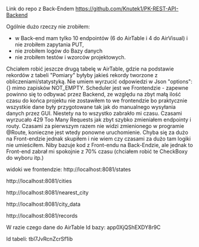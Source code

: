 Link do repo z Back-Endem
https://github.com/Knutek1/PK-REST-API-Backend

Ogólnie dużo rzeczy nie zrobiłem:
- w Back-end mam tylko 10 endpointów (6 do AirTable i 4 do AirVisual) i nie zrobiłem zapytania PUT,
- nie zrobiłem logów do Bazy danych
- nie zrobiłem testów i wzorców projektowych.
  
Chciałem robić jeszcze drugą tabelę w AirTable, gdzie na podstawie rekordów z tabeli "Pomiary" byłyby jakieś rekordy tworzone z obliczeniami/statystyką.
Nie umiem wyrzucić odpowiedzi w Json "options": {} mimo zapisków NOT_EMPTY.
Scheduler jest we Frontendzie - zapewne powinno się to odbywać przez Backend, ze względu na zbyt małą ilość czasu do końca projektu nie zostawiłem to we frontendzie bo praktycznie wszystkie dane były przygotowane tak jak do manualnego wysyłania danych przez GUI. 
Niestety na to wszystko zabrakło mi czasu.
Czasami wyrzucało 429 Too Many Requests jak zbyt szybko zmieniałem endpointy i routy.
Czasami za pierwszym razem nie widzi zmienionego w programie @Route, konieczne jest wtedy ponowne uruchomienie.
Chyba się za dużo na Front-endzie jednak skupiłem i nie wiem czy czasami za dużo tam logiki nie umieściłem. Niby bazuje kod z Front-endu na Back-Endzie, ale jednak to Front-end zabrał mi spokojnie z 70% czasu (chciałem robić te CheckBoxy do wyboru itp.)

widoki we frontendzie:
http://localhost:8081/states

http://localhost:8081/cities

http://localhost:8081/nearest_city

http://localhost:8081/city_data

http://localhost:8081/records

W razie czego dane do AirTable
Id bazy:
app0XjQShEXDY8r9C

Id tabeli:
tbl7JvRcnZcrSf1ib

